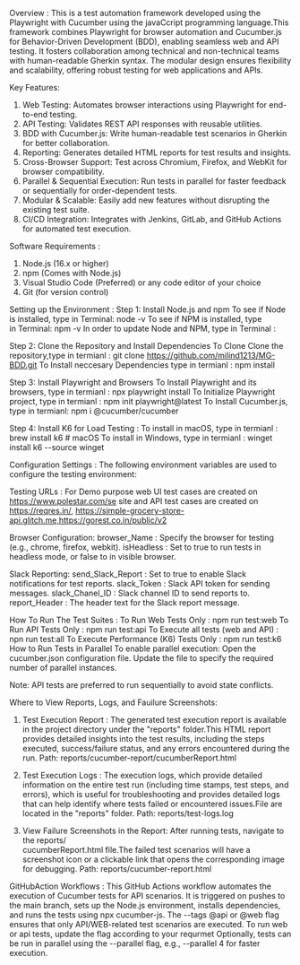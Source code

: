Overview :
This is a test automation framework developed using the Playwright with Cucumber using the 
javaCcript programming language.This framework combines Playwright for browser automation and Cucumber.js for Behavior-Driven Development (BDD), 
enabling seamless web and API testing. It fosters collaboration among technical and non-technical teams with human-readable Gherkin syntax. 
The modular design ensures flexibility and scalability, offering robust testing for web applications and APIs.


Key Features:
1. Web Testing: Automates browser interactions using Playwright for end-to-end testing.
2. API Testing: Validates REST API responses with reusable utilities.
3. BDD with Cucumber.js: Write human-readable test scenarios in Gherkin for better collaboration.
4. Reporting: Generates detailed HTML reports for test results and insights.
5. Cross-Browser Support: Test across Chromium, Firefox, and WebKit for browser compatibility.
6. Parallel & Sequential Execution: Run tests in parallel for faster feedback or sequentially
   for order-dependent tests.
7. Modular & Scalable: Easily add new features without disrupting the existing test suite.
8. CI/CD Integration: Integrates with Jenkins, GitLab, and GitHub Actions for automated test
   execution.

Software Requirements :
1. Node.js (16.x or higher)
2. npm (Comes with Node.js)
3. Visual Studio Code (Preferred) or any code editor of your choice
4. Git (for version control)

Setting up the Environment :
Step 1: Install Node.js and npm
To see if Node is installed, type in Terminal: node -v
To see if NPM is installed, type in Terminal: npm -v
In order to update Node and NPM, type in Terminal :

Step 2: Clone the Repository and Install Dependencies
To Clone Clone the repository,type in termianl : git clone https://github.com/milind1213/MG-BDD.git
To Install neccesary Dependencies type in termianl : npm install

Step 3: Install Playwright and Browsers
To Install Playwright and its browsers, type in termianl : npx playwright install
To Initialize Playwright project, type in termianl : npm init playwright@latest
To Install Cucumber.js, type in termianl: npm i @cucumber/cucumber

Step 4: Install K6 for Load Testing :
To install in macOS, type in termianl : brew install k6 # macOS
To install in Windows, type in termianl : winget install k6 --source winget

Configuration Settings :
The following environment variables are used to configure the testing environment:

Testing URLs :
For Demo purpose web UI test cases are created on https://www.polestar.com/se site and 
API test cases are created on https://reqres.in/, https://simple-grocery-store-api.glitch.me,https://gorest.co.in/public/v2

Browser Configuration:
browser_Name : Specify the browser for testing (e.g., chrome, firefox, webkit).
isHeadless : Set to true to run tests in headless mode, or false to in visible browser.

Slack Reporting: send_Slack_Report : Set to true to enable Slack notifications for test reports.
slack_Token : Slack API token for sending messages.
slack_Chanel_ID : Slack channel ID to send reports to.
report_Header : The header text for the Slack report message.

How To Run The Test Suites :
To Run Web Tests Only : npm run test:web
To Run API Tests Only : npm run test:api
To Execute all tests (web and API) : npn run test:all
To Execute Performance (K6) Tests Only : npm run test:k6
How to Run Tests in Parallel
To enable parallel execution:
Open the cucumber.json configuration file.
Update the file to specify the required number of parallel instances.

Note: API tests are preferred to run sequentially to avoid state conflicts.

Where to View Reports, Logs, and Fauilure Screenshots:
1. Test Execution Report : The generated test execution report is available in the project directory under
   the "reports" folder.This HTML report provides detailed insights into the test results, including the steps executed, success/failure status, and any errors encountered during the run.
   Path: reports/cucumber-report/cucumberReport.html

2. Test Execution Logs : The execution logs, which provide detailed information on the entire test run
   (including time stamps, test steps, and errors), which is useful for troubleshooting and provides detailed logs that can help identify where tests failed or encountered issues.File are located in the "reports" folder.
   Path: reports/test-logs.log

3. View Failure Screenshots in the Report: After running tests, navigate to the reports/  
   cucumberReport.html file.The failed test scenarios will have a screenshot icon or a clickable link that opens the corresponding image for debugging.
   Path: reports/cucumber-report.html


GitHubAction Workflows :
This GitHub Actions workflow automates the execution of Cucumber tests for API scenarios. It is triggered on pushes to the main branch, sets up the Node.js environment, installs dependencies, and runs the tests using npx cucumber-js.
The --tags @api or @web flag ensures that only API/WEB-related test scenarios are executed. To run web or api tests, update the flag according to your requrmet
Optionally, tests can be run in parallel using the --parallel <number> flag, e.g., --parallel 4 for faster execution.